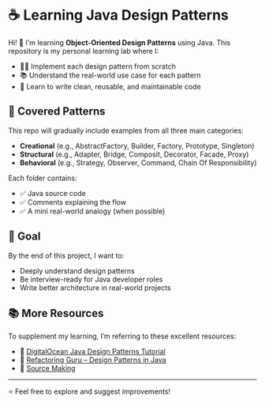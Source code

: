 # ☕ Learning Java Design Patterns

Hi! 👋 I'm learning **Object-Oriented Design Patterns** using Java. This repository is my personal learning lab where I:

- 👨‍💻 Implement each design pattern from scratch
- 📚 Understand the real-world use case for each pattern
- 🧠 Learn to write clean, reusable, and maintainable code

## 🧱 Covered Patterns

This repo will gradually include examples from all three main categories:

- **Creational** (e.g., AbstractFactory, Builder, Factory, Prototype,  Singleton)
- **Structural** (e.g., Adapter, Bridge, Composit, Decorator, Facade, Proxy)
- **Behavioral** (e.g., Strategy, Observer, Command, Chain Of Responsibility)

Each folder contains:
- ✅ Java source code
- ✅ Comments explaining the flow
- ✅ A mini real-world analogy (when possible)

## 🎯 Goal

By the end of this project, I want to:
- Deeply understand design patterns
- Be interview-ready for Java developer roles
- Write better architecture in real-world projects

## 📚 More Resources

To supplement my learning, I’m referring to these excellent resources:

- 🔗 [DigitalOcean Java Design Patterns Tutorial](https://www.digitalocean.com/community/tutorials/java-design-patterns-example-tutorial)
- 🔗 [Refactoring Guru – Design Patterns in Java](https://refactoring.guru/design-patterns)
- 🔗 [Source Making](https://sourcemaking.com/)

---

⭐ Feel free to explore and suggest improvements!
